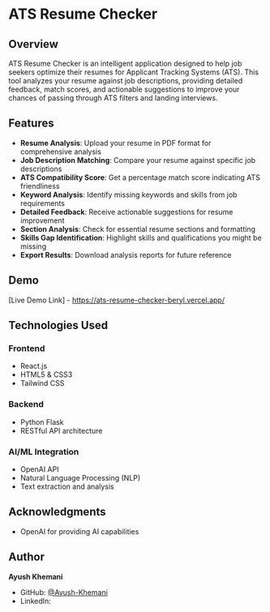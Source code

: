 # ATS Resume Checker

## Overview

ATS Resume Checker is an intelligent application designed to help job seekers optimize their resumes for Applicant Tracking Systems (ATS). This tool analyzes your resume against job descriptions, providing detailed feedback, match scores, and actionable suggestions to improve your chances of passing through ATS filters and landing interviews.

##  Features

- **Resume Analysis**: Upload your resume in PDF format for comprehensive analysis
- **Job Description Matching**: Compare your resume against specific job descriptions
- **ATS Compatibility Score**: Get a percentage match score indicating ATS friendliness
- **Keyword Analysis**: Identify missing keywords and skills from job requirements
- **Detailed Feedback**: Receive actionable suggestions for resume improvement
- **Section Analysis**: Check for essential resume sections and formatting
- **Skills Gap Identification**: Highlight skills and qualifications you might be missing
- **Export Results**: Download analysis reports for future reference

##  Demo

[Live Demo Link] - https://ats-resume-checker-beryl.vercel.app/

##  Technologies Used

### Frontend
- React.js
- HTML5 & CSS3
- Tailwind CSS

### Backend
- Python Flask
- RESTful API architecture

### AI/ML Integration
- OpenAI API
- Natural Language Processing (NLP)
- Text extraction and analysis


## Acknowledgments

- OpenAI for providing AI capabilities

##  Author

**Ayush Khemani**
- GitHub: [@Ayush-Khemani](https://github.com/Ayush-Khemani)
- LinkedIn: [](https://www.linkedin.com/in/ayushkumar5/)

